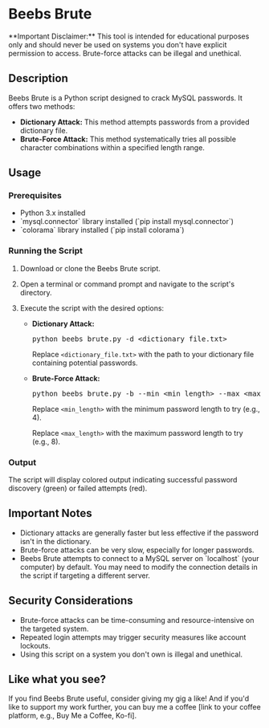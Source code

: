 <h1>Beebs Brute</h1>

<p>**Important Disclaimer:** This tool is intended for educational purposes only and should never be used on systems you don't have explicit permission to access. Brute-force attacks can be illegal and unethical.</p>

<h2>Description</h2>

<p>Beebs Brute is a Python script designed to crack MySQL passwords. It offers two methods:</p>

<ul>
  <li><strong>Dictionary Attack:</strong> This method attempts passwords from a provided dictionary file.</li>
  <li><strong>Brute-Force Attack:</strong> This method systematically tries all possible character combinations within a specified length range.</li>
</ul>

<h2>Usage</h2>
<h3>Prerequisites</h3>

<ul>
  <li>Python 3.x installed</li>
  <li>`mysql.connector` library installed (`pip install mysql.connector`)</li>
  <li>`colorama` library installed (`pip install colorama`)</li>
</ul>

<h3>Running the Script</h3>

1. Download or clone the Beebs Brute script.
2. Open a terminal or command prompt and navigate to the script's directory.
3. Execute the script with the desired options:

   <ul>
     <li><strong>Dictionary Attack:</strong></li>
     <pre>python beebs_brute.py -d &lt;dictionary_file.txt&gt;</pre>
     <p>Replace <code>&lt;dictionary_file.txt&gt;</code> with the path to your dictionary file containing potential passwords.</p>
     <li><strong>Brute-Force Attack:</strong></li>
     <pre>python beebs_brute.py -b --min &lt;min_length&gt; --max &lt;max_length&gt;</pre>
     <p>Replace <code>&lt;min_length&gt;</code> with the minimum password length to try (e.g., 4).</p>
     <p>Replace <code>&lt;max_length&gt;</code> with the maximum password length to try (e.g., 8).</p>
   </ul>

<h3>Output</h3>

<p>The script will display colored output indicating successful password discovery (green) or failed attempts (red).</p>

<h2>Important Notes</h2>

<ul>
  <li>Dictionary attacks are generally faster but less effective if the password isn't in the dictionary.</li>
  <li>Brute-force attacks can be very slow, especially for longer passwords.</li>
  <li>Beebs Brute attempts to connect to a MySQL server on `localhost` (your computer) by default. You may need to modify the connection details in the script if targeting a different server.</li>
</ul>

<h2>Security Considerations</h2>

<ul>
  <li>Brute-force attacks can be time-consuming and resource-intensive on the targeted system.</li>
  <li>Repeated login attempts may trigger security measures like account lockouts.</li>
  <li>Using this script on a system you don't own is illegal and unethical.</li>
</ul>

<h2>Like what you see?</h2>

<p>If you find Beebs Brute useful, consider giving my gig a like! And if you'd like to support my work further, you can buy me a coffee [link to your coffee platform, e.g., Buy Me a Coffee, Ko-fi].</p>
